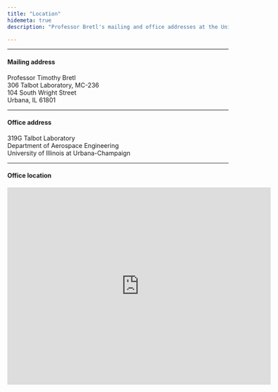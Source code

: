 ```yaml
---
title: "Location"
hidemeta: true
description: "Professor Bretl's mailing and office addresses at the University of Illinois Urbana-Champaign."

---
```


---

#### Mailing address

Professor Timothy Bretl     
306 Talbot Laboratory, MC-236       
104 South Wright Street     
Urbana, IL 61801        

---

#### Office address

319G Talbot Laboratory      
Department of Aerospace Engineering     
University of Illinois at Urbana-Champaign      

---

#### Office location

<iframe src="https://www.google.com/maps/embed?pb=!1m18!1m12!1m3!1d3051.365733719306!2d-88.23082158667602!3d40.111852271371276!2m3!1f0!2f0!3f0!3m2!1i1024!2i768!4f13.1!3m3!1m2!1s0x880cd740707931a5%3A0xaf5e6ed0f0f5472c!2sTalbot%20Laboratory!5e0!3m2!1sen!2sus!4v1755208408332!5m2!1sen!2sus" width="600" height="450" style="border:0;" allowfullscreen="" loading="lazy" referrerpolicy="no-referrer-when-downgrade"></iframe>
